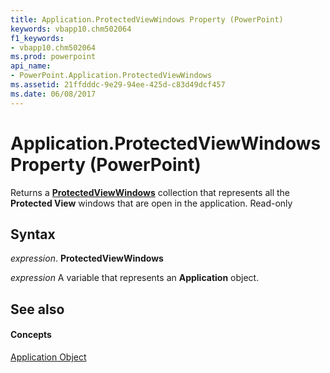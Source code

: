 ```yaml
---
title: Application.ProtectedViewWindows Property (PowerPoint)
keywords: vbapp10.chm502064
f1_keywords:
- vbapp10.chm502064
ms.prod: powerpoint
api_name:
- PowerPoint.Application.ProtectedViewWindows
ms.assetid: 21ffdddc-9e29-94ee-425d-c83d49dcf457
ms.date: 06/08/2017
---
```



# Application.ProtectedViewWindows Property (PowerPoint)

Returns a  **[ProtectedViewWindows](PowerPoint.ProtectedViewWindows.md)** collection that represents all the **Protected View** windows that are open in the application. Read-only


## Syntax

 _expression_. **ProtectedViewWindows**

 _expression_ A variable that represents an **Application** object.


## See also


#### Concepts


[Application Object](PowerPoint.Application.md)

